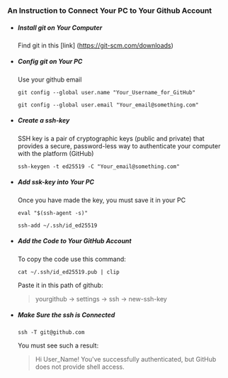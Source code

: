 ### An Instruction to Connect Your PC to Your Github Account


* ##### Install git on Your Computer
    Find git in this [link] (https://git-scm.com/downloads) 

* ##### Config git on Your PC
    Use your github email
    ```
    git config --global user.name "Your_Username_for_GitHub"
    ```
    ```
    git config --global user.email "Your_email@something.com"
    ```

* ##### Create a ssh-key
    SSH key is a pair of cryptographic keys (public and private) that provides a secure, password-less way to authenticate your computer with the platform (GitHub)
    ```
    ssh-keygen -t ed25519 -C "Your_email@something.com"
    ```

* ##### Add ssk-key into Your PC
    Once you have made the key, you must save it in your PC
    ```
    eval "$(ssh-agent -s)"
    ```
    ```
    ssh-add ~/.ssh/id_ed25519
    ```

* ##### Add the Code to Your GitHub Account
    To copy the code use this command:
    ```
    cat ~/.ssh/id_ed25519.pub | clip
    ```
    Paste it in this path of github:
    > yourgithub -> settings -> ssh -> new-ssh-key

* ##### Make Sure the ssh is Connected
    ```
    ssh -T git@github.com
    ```
    You must see such a result:
    > Hi User_Name! You've successfully authenticated, but GitHub does not provide shell access.
